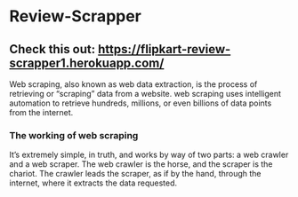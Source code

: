 # Review-Scrapper

## Check this out: https://flipkart-review-scrapper1.herokuapp.com/

Web scraping, also known as web data extraction, is the process of retrieving or “scraping” data from a website. web scraping uses intelligent automation to retrieve hundreds, millions, or even billions of data points from the internet.

<h3>The working of web scraping</h3>
It’s extremely simple, in truth, and works by way of two parts: a web crawler and a web scraper. The web crawler is the horse, and the scraper is the chariot. The crawler leads the scraper, as if by the hand, through the internet, where it extracts the data requested.
